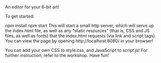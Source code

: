 An editor for your 8-bit art!

To get started:

npm install
npm start
This will start a small http server, which will serve up the index.html file, as well as any "static resources" (that is, CSS and JS files, as well as fonts) that the index.html requests (via link and script tags). You can view the page by opening http://localhost:8080/ in your browser!

You can add your own CSS to style.css, and JavaScript to script.js! For further instruction, refer to the workshop. Have fun!